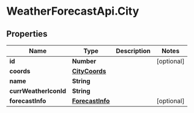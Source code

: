 # WeatherForecastApi.City

## Properties
Name | Type | Description | Notes
------------ | ------------- | ------------- | -------------
**id** | **Number** |  | [optional] 
**coords** | [**CityCoords**](CityCoords.md) |  | 
**name** | **String** |  | 
**currWeatherIconId** | **String** |  | 
**forecastInfo** | [**ForecastInfo**](ForecastInfo.md) |  | [optional] 


